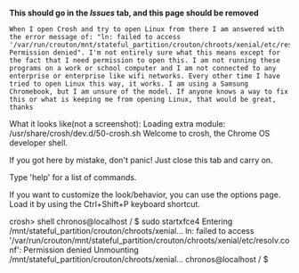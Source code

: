 **This should go in the *Issues* tab, and this page should be removed**

    When I open Crosh and try to open Linux from there I am answered with the error message of: "ln: failed to access '/var/run/crouton/mnt/stateful_partition/crouton/chroots/xenial/etc/resolv.conf': Permission denied". I'm not entirely sure what this means except for the fact that I need permission to open this. I am not running these programs on a work or school computer and I am not connected to any enterprise or enterprise like wifi networks. Every other time I have tried to open Linux this way, it works. I am using a Samsung Chromebook, but I am unsure of the model. If anyone knows a way to fix this or what is keeping me from opening Linux, that would be great, thanks 

What it looks like(not a screenshot):
Loading extra module: /usr/share/crosh/dev.d/50-crosh.sh
Welcome to crosh, the Chrome OS developer shell.

If you got here by mistake, don't panic!  Just close this tab and carry on.

Type 'help' for a list of commands.

If you want to customize the look/behavior, you can use the options page.
Load it by using the Ctrl+Shift+P keyboard shortcut.

crosh> shell
chronos@localhost / $ sudo startxfce4
Entering /mnt/stateful_partition/crouton/chroots/xenial...
ln: failed to access '/var/run/crouton/mnt/stateful_partition/crouton/chroots/xenial/etc/resolv.conf': Permission denied
Unmounting /mnt/stateful_partition/crouton/chroots/xenial...
chronos@localhost / $ 
